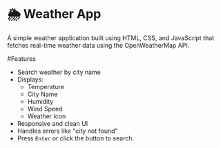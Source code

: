 # 🌦️ Weather App

A simple weather application built using HTML, CSS, and JavaScript that fetches real-time weather data using the OpenWeatherMap API.

#Features

- Search weather by city name
- Displays:
  - Temperature
  - City Name
  - Humidity
  - Wind Speed
  - Weather Icon
- Responsive and clean UI
- Handles errors like "city not found"
- Press `Enter` or click the button to search.
